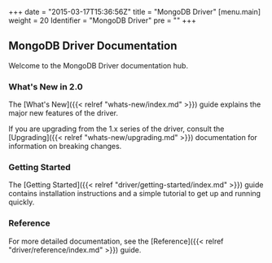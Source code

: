 +++
date = "2015-03-17T15:36:56Z"
title = "MongoDB Driver"
[menu.main]
  weight = 20
  Identifier = "MongoDB Driver"
  pre = "<i class='fa fa-arrows-h'></i>"
+++

## MongoDB Driver Documentation

Welcome to the MongoDB Driver documentation hub.


### What's New in 2.0

The [What's New]({{< relref "whats-new/index.md" >}}) guide explains the major new features of the driver. 

If you are upgrading from the 1.x series of the driver, consult the [Upgrading]({{< relref "whats-new/upgrading.md" >}}) documentation for 
information on breaking changes. 


### Getting Started

The [Getting Started]({{< relref "driver/getting-started/index.md" >}}) guide contains installation instructions
and a simple tutorial to get up and running quickly.

### Reference

For more detailed documentation, see the [Reference]({{< relref "driver/reference/index.md" >}}) guide.
